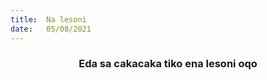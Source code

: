 ```yaml
---
title:  Na lesoni
date:   05/08/2021
---
```


### <center>Eda sa cakacaka tiko ena lesoni oqo</center>